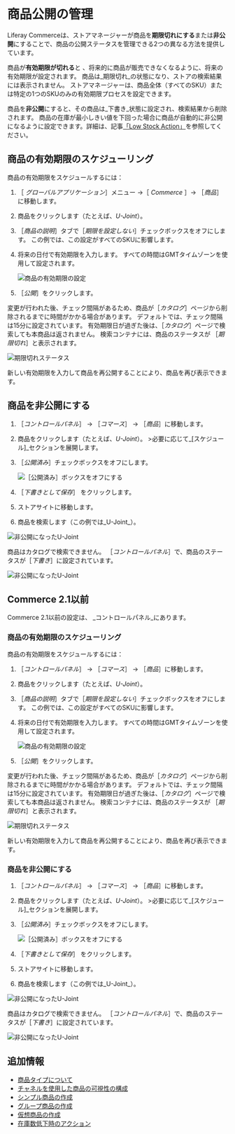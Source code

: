 # 商品公開の管理

Liferay Commerceは、ストアマネージャーが商品を**期限切れにする**または**非公開**にすることで、商品の公開ステータスを管理できる2つの異なる方法を提供しています。

商品が**有効期限が切れる**と 、将来的に商品が販売できなくなるように、将来の有効期限が設定されます。 商品は_期限切れ_の状態になり、ストアの検索結果には表示されません。 ストアマネージャーは、商品全体（すべてのSKU）または特定の1つのSKUのみの有効期限プロセスを設定できます。

商品を**非公開**にすると、その商品は_下書き_状態に設定され、検索結果から削除されます。 商品の在庫が最小しきい値を下回った場合に商品が自動的に非公開になるように設定できます。詳細は、記事[「Low Stock Action」](./low-stock-action.md)を参照してください。

## 商品の有効期限のスケジューリング

商品の有効期限をスケジュールするには：

1. ［ _グローバルアプリケーション_］メニュー →［ _Commerce_ ］→ ［_商品_］に移動します。
1. 商品をクリックします（たとえば、_U-Joint_）。
1. ［_商品の説明_］タブで［_期限を設定しない_］チェックボックスをオフにします。 この例では、この設定がすべてのSKUに影響します。
1. 将来の日付で有効期限を入力します。 すべての時間はGMTタイムゾーンを使用して設定されます。

    ![商品の有効期限の設定](./managing-product-publication/images/03.png)

1. ［_公開_］をクリックします。

変更が行われた後、チェック間隔があるため、商品が［_カタログ_］ページから削除されるまでに時間がかかる場合があります。 デフォルトでは、チェック間隔は15分に設定されています。 有効期限日が過ぎた後は、［_カタログ_］ページで検索しても本商品は返されません。 検索コンテナには、商品のステータスが ［_期限切れ_］と表示されます。

![期限切れステータス](./managing-product-publication/images/04.png)

新しい有効期限を入力して商品を再公開することにより、商品を再び表示できます。

## 商品を非公開にする

1. ［_コントロールパネル_］ → ［_コマース_］ → ［_商品_］に移動します。
1. 商品をクリックします（たとえば、_U-Joint_）。 >必要に応じて_[スケジュール]_セクションを展開します。
1. ［_公開済み_］チェックボックスをオフにします。

    ![［公開済み］ボックスをオフにする](./managing-product-publication/images/01.png)

1. ［_下書きとして保存_］ をクリックします。
1. ストアサイトに移動します。
1. 商品を検索します（この例では_U-Joint_）。

![非公開になったU-Joint](./managing-product-publication/images/02.png)

商品はカタログで検索できません。 ［_コントロールパネル_］で、商品のステータスが［_下書き_］に設定されています。

![非公開になったU-Joint](./managing-product-publication/images/05.png)

## Commerce 2.1以前

Commerce 2.1以前の設定は、 _コントロールパネル_にあります。

### 商品の有効期限のスケジューリング

商品の有効期限をスケジュールするには：

1. ［_コントロールパネル_］ → ［_コマース_］ → ［_商品_］に移動します。
1. 商品をクリックします（たとえば、_U-Joint_）。
1. ［_商品の説明_］タブで［_期限を設定しない_］チェックボックスをオフにします。 この例では、この設定がすべてのSKUに影響します。
1. 将来の日付で有効期限を入力します。 すべての時間はGMTタイムゾーンを使用して設定されます。

    ![商品の有効期限の設定](./managing-product-publication/images/03.png)

1. ［_公開_］をクリックします。

変更が行われた後、チェック間隔があるため、商品が［_カタログ_］ページから削除されるまでに時間がかかる場合があります。 デフォルトでは、チェック間隔は15分に設定されています。 有効期限日が過ぎた後は、［_カタログ_］ページで検索しても本商品は返されません。 検索コンテナには、商品のステータスが ［_期限切れ_］と表示されます。

![期限切れステータス](./managing-product-publication/images/04.png)

新しい有効期限を入力して商品を再公開することにより、商品を再び表示できます。

### 商品を非公開にする

1. ［_コントロールパネル_］ → ［_コマース_］ → ［_商品_］に移動します。
1. 商品をクリックします（たとえば、_U-Joint_）。 >必要に応じて_[スケジュール]_セクションを展開します。
1. ［_公開済み_］チェックボックスをオフにします。

    ![［公開済み］ボックスをオフにする](./managing-product-publication/images/01.png)

1. ［_下書きとして保存_］ をクリックします。
1. ストアサイトに移動します。
1. 商品を検索します（この例では_U-Joint_）。

![非公開になったU-Joint](./managing-product-publication/images/02.png)

商品はカタログで検索できません。 ［_コントロールパネル_］で、商品のステータスが［_下書き_］に設定されています。

![非公開になったU-Joint](./managing-product-publication/images/05.png)

## 追加情報

* [商品タイプについて](../creating-and-managing-products/product-types/introduction-to-product-types.md)
* [チャネルを使用した商品の可視性の構成](../../starting-a-store/channels/configuring-product-visibility-using-channels.md)
* [シンプル商品の作成](../creating-and-managing-products/product-types/creating-a-simple-product.md)
* [グループ商品の作成](../creating-and-managing-products/product-types/creating-a-grouped-product.md)
* [仮想商品の作成](../creating-and-managing-products/product-types/creating-a-virtual-product.md)
* [在庫数低下時のアクション](./low-stock-action.md)

